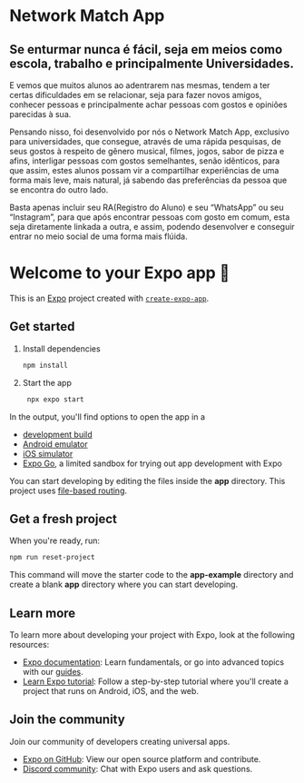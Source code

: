 # Network Match App

## Se enturmar nunca é fácil, seja em meios como escola, trabalho e principalmente Universidades.

E vemos que muitos alunos ao adentrarem nas mesmas, tendem a ter certas dificuldades em se relacionar, seja para fazer novos amigos, conhecer pessoas e principalmente achar pessoas com gostos e opiniões parecidas à sua. 

Pensando nisso, foi desenvolvido por nós o Network Match App, exclusivo para universidades, que consegue, através de uma rápida pesquisas, de seus gostos à respeito de gênero musical, filmes, jogos, sabor de pizza e afins, interligar pessoas com gostos semelhantes, senão idênticos, para que assim, estes alunos possam vir a compartilhar experiências de uma forma mais leve, mais natural, já sabendo das preferências da pessoa que se encontra do outro lado.

Basta apenas incluir seu RA(Registro do Aluno) e seu “WhatsApp” ou seu “Instagram”, para que após encontrar pessoas com gosto em comum, esta seja diretamente linkada a outra, e assim, podendo desenvolver e conseguir entrar no meio social de uma forma mais flúida.

# Welcome to your Expo app 👋

This is an [Expo](https://expo.dev) project created with [`create-expo-app`](https://www.npmjs.com/package/create-expo-app).

## Get started

1. Install dependencies

   ```bash
   npm install
   ```

2. Start the app

   ```bash
    npx expo start
   ```

In the output, you'll find options to open the app in a

- [development build](https://docs.expo.dev/develop/development-builds/introduction/)
- [Android emulator](https://docs.expo.dev/workflow/android-studio-emulator/)
- [iOS simulator](https://docs.expo.dev/workflow/ios-simulator/)
- [Expo Go](https://expo.dev/go), a limited sandbox for trying out app development with Expo

You can start developing by editing the files inside the **app** directory. This project uses [file-based routing](https://docs.expo.dev/router/introduction).

## Get a fresh project

When you're ready, run:

```bash
npm run reset-project
```

This command will move the starter code to the **app-example** directory and create a blank **app** directory where you can start developing.

## Learn more

To learn more about developing your project with Expo, look at the following resources:

- [Expo documentation](https://docs.expo.dev/): Learn fundamentals, or go into advanced topics with our [guides](https://docs.expo.dev/guides).
- [Learn Expo tutorial](https://docs.expo.dev/tutorial/introduction/): Follow a step-by-step tutorial where you'll create a project that runs on Android, iOS, and the web.

## Join the community

Join our community of developers creating universal apps.

- [Expo on GitHub](https://github.com/expo/expo): View our open source platform and contribute.
- [Discord community](https://chat.expo.dev): Chat with Expo users and ask questions.
